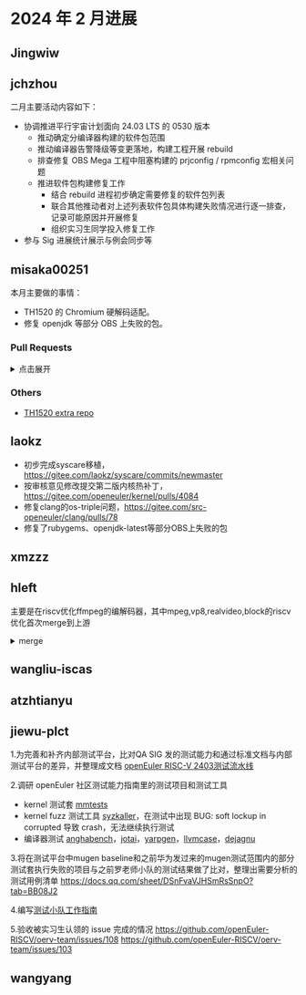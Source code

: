 # 2024 年 2 月进展

## Jingwiw

## jchzhou

二月主要活动内容如下：

- 协调推进平行宇宙计划面向 24.03 LTS 的 0530 版本
  - 推动确定分编译器构建的软件包范围
  - 推动编译器告警降级等变更落地，构建工程开展 rebuild
  - 排查修复 OBS Mega 工程中阻塞构建的 prjconfig / rpmconfig 宏相关问题
  - 推进软件包构建修复工作
    - 结合 rebuild 进程初步确定需要修复的软件包列表
    - 联合其他推动者对上述列表软件包具体构建失败情况进行逐一排查，记录可能原因并开展修复
    - 组织实习生同学投入修复工作
- 参与 Sig 进展统计展示与例会同步等

## misaka00251

本月主要做的事情：

 - TH1520 的 Chromium 硬解码适配。
 - 修复 openjdk 等部分 OBS 上失败的包。

### Pull Requests

<details>
  <summary>点击展开</summary>

  - https://gitee.com/src-oerv/chromium/pulls/1
  - https://gitee.com/src-oerv/th1520-kernel/pulls/5
  - https://gitee.com/src-openeuler/openjdk-17/pulls/70
  - https://gitee.com/src-openeuler/openjdk-1.8.0/pulls/535
  - https://gitee.com/src-openeuler/openjdk-11/pulls/291
  - https://gitee.com/src-openeuler/live555/pulls/5

</details>

### Others

 - [TH1520 extra repo](https://build.tarsier-infra.com/project/show/Factory:RISC-V:TH1520)

## laokz
- 初步完成syscare移植，https://gitee.com/laokz/syscare/commits/newmaster
- 按审核意见修改提交第二版内核热补丁，https://gitee.com/openeuler/kernel/pulls/4084
- 修复clang的os-triple问题，https://gitee.com/src-openeuler/clang/pulls/78
- 修复了rubygems、openjdk-latest等部分OBS上失败的包

## xmzzz

## hleft

主要是在riscv优化ffmpeg的编解码器，其中mpeg,vp8,realvideo,block的riscv优化首次merge到上游

<details>
  <summary>merge</summary>

- https://git.ffmpeg.org/gitweb/ffmpeg.git/commit/0748d2bbc79a77abb7ea49cdc3ef55ac2605eaa0
- https://git.ffmpeg.org/gitweb/ffmpeg.git/commit/fdebde817c03e0983da31a1d5445b48bf0122e2c
- https://git.ffmpeg.org/gitweb/ffmpeg.git/commit/6728edadde116aec2efdb03ae09983dfab8e6c70
- https://git.ffmpeg.org/gitweb/ffmpeg.git/commit/ee08974f90892778988bd1e0e9e2c6a445d5c863
- https://git.ffmpeg.org/gitweb/ffmpeg.git/commit/d133e52790b39137c6be77437746d3e6274e6acb
- https://git.ffmpeg.org/gitweb/ffmpeg.git/commit/89189dd9e7aa9c90d5104a768b3397dc804a9f42
- https://git.ffmpeg.org/gitweb/ffmpeg.git/commit/c12053cefc9edd0f3524d4dc15c57de3fe7263a0
- https://git.ffmpeg.org/gitweb/ffmpeg.git/commit/e74e18cae466b4799af381adb3da0db151fffa56
- https://git.ffmpeg.org/gitweb/ffmpeg.git/commit/d897bbb48dcda23ca3d32332d5be4717dd66e551
- https://git.ffmpeg.org/gitweb/ffmpeg.git/commit/b41e115ddec4f2566246919a42990f529766f436
- https://git.ffmpeg.org/gitweb/ffmpeg.git/commit/f1ec475f6685ba07c3660d197213cb360462396e
- https://git.ffmpeg.org/gitweb/ffmpeg.git/commit/37463d7979ed562bf52051d092c6f5ae2748d0c2
- https://git.ffmpeg.org/gitweb/ffmpeg.git/commit/9cb8f262f2bcc9396f7c78e527f0889ec72a89e1
- https://git.ffmpeg.org/gitweb/ffmpeg.git/commit/925b55a5e889ed585f331dd09b7f7eb9f8299634
- https://git.ffmpeg.org/gitweb/ffmpeg.git/commit/9b90d0d36ad1ff6bed5007fa71e6e661d0c20bbd
- https://git.ffmpeg.org/gitweb/ffmpeg.git/commit/a7ad76fbbfae29eaf8c9372b34051edf4f835fd9
- https://git.ffmpeg.org/gitweb/ffmpeg.git/commit/40911bc1a1975382891181c67417f24b8cdb2c46
</details>

## wangliu-iscas

## atzhtianyu

## jiewu-plct
1.为完善和补齐内部测试平台，比对QA SIG 发的测试能力和通过标准文档与内部测试平台的差异，并整理成文档 [openEuler RISC-V 2403测试流水线](https://github.com/openEuler-RISCV/QA/blob/main/openEuler%20RISC-V%202403%E6%B5%8B%E8%AF%95%E6%B5%81%E6%B0%B4%E7%BA%BF.md)

2.调研 openEuler 社区测试能力指南里的测试项目和测试工具
- kernel 测试套 [mmtests](https://gitee.com/jean9823/openEuler_riscv_test/tree/master/openEuler_riscv_kernel_test/mmtests)
- kernel fuzz 测试工具 [syzkaller](https://gitee.com/jean9823/openEuler_riscv_test/tree/master/openEuler_riscv_kernel_test/syzkaller)，在测试中出现 BUG: soft lockup in corrupted 导致 crash，无法继续执行测试
- 编译器测试  [anghabench](https://gitee.com/jean9823/openEuler_riscv_test/tree/master/openEuler_riscv_compiler_test/anghabench)，[jotai](https://gitee.com/jean9823/openEuler_riscv_test/tree/master/openEuler_riscv_compiler_test/jotai)，[yarpgen](https://gitee.com/jean9823/openEuler_riscv_test/tree/master/openEuler_riscv_compiler_test/yarpgen)，[llvmcase](https://gitee.com/jean9823/openEuler_riscv_test/blob/master/openEuler_riscv_compiler_test/%E5%9C%A8openEuler%20riscv64%E4%B8%AD%E6%89%A7%E8%A1%8Cllvmcase%E6%B5%8B%E8%AF%95.md)，[dejagnu](https://gitee.com/jean9823/openEuler_riscv_test/blob/master/openEuler_riscv_compiler_test/%E5%9C%A8openEuler%20riscv64%E4%B8%AD%E4%BD%BF%E7%94%A8DejaGnu%E6%89%A7%E8%A1%8C%E7%BC%96%E8%AF%91%E5%99%A8%E6%B5%8B%E8%AF%95.md)

3.将在测试平台中mugen baseline和之前华为发过来的mugen测试范围内的部分测试套执行失败的项目与之前罗老师小队的测试结果做了比对，整理出需要分析的测试用例清单 https://docs.qq.com/sheet/DSnFvaVJHSmRsSnpO?tab=BB08J2 

4.编写[测试小队工作指南](https://github.com/openEuler-RISCV/QA/blob/main/README.md)

5.验收被实习生认领的 issue 完成的情况 
https://github.com/openEuler-RISCV/oerv-team/issues/108
https://github.com/openEuler-RISCV/oerv-team/issues/103
## wangyang
